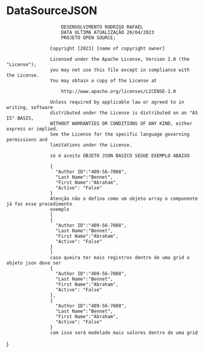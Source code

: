 # DataSourceJSON
                        DESENVOLVIMENTO RODRIGO RAFAEL
                        DATA ULTIMA ATUALIZAÇÃO 20/04/2023
                        PROJETO OPEN SOURCE;

                    Copyright [2023] [name of copyright owner]

                    Licensed under the Apache License, Version 2.0 (the "License");
                    you may not use this file except in compliance with the License.
                    You may obtain a copy of the License at

                        http://www.apache.org/licenses/LICENSE-2.0

                    Unless required by applicable law or agreed to in writing, software
                    distributed under the License is distributed on an "AS IS" BASIS,
                    WITHOUT WARRANTIES OR CONDITIONS OF ANY KIND, either express or implied.
                    See the License for the specific language governing permissions and
                    limitations under the License.

                    só é aceito OBJETO JSON BASICO SEGUE EXEMPLO ABAIXO

                    {
                      "Author ID":"409-56-7008",
                      "Last Name":"Bennet",
                      "First Name":"Abraham",
                      "Active": "False"
                    }
                    Atenção não o defina como um objeto array o componente já faz esse procedimento
                    exemplo
                    [
                    {
                      "Author ID":"409-56-7008",
                      "Last Name":"Bennet",
                      "First Name":"Abraham",
                      "Active": "False"
                    }
                    ]
                    caso queira ter mais registros dentro de uma grid o objeto json deve ser
                    {
                      "Author ID":"409-56-7008",
                      "Last Name":"Bennet",
                      "First Name":"Abraham",
                      "Active": "False"
                    },
                    {
                      "Author ID":"409-56-7008",
                      "Last Name":"Bennet",
                      "First Name":"Abraham",
                      "Active": "False"
                    }
                    com isso será modelado mais valores dentro de uma grid
}   
